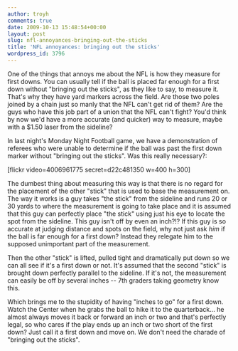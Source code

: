 ```yaml
---
author: troyh
comments: true
date: 2009-10-13 15:48:54+00:00
layout: post
slug: nfl-annoyances-bringing-out-the-sticks
title: 'NFL annoyances: bringing out the sticks'
wordpress_id: 3796
---
```


One of the things that annoys me about the NFL is how they measure for first downs. You can usually tell if the ball is placed far enough for a first down without "bringing out the sticks", as they like to say, to measure it. That's why they have yard markers across the field. Are those two poles joined by a chain just so manly that the NFL can't get rid of them? Are the guys who have this job part of a union that the NFL can't fight? You'd think by now we'd have a more accurate (and quicker) way to measure, maybe with a $1.50 laser from the sideline?

In last night's Monday Night Football game, we have a demonstration of referees who were unable to determine if the ball was past the first down marker without "bringing out the sticks". Was this really necessary?:

[flickr video=4006961775 secret=d22c481350 w=400 h=300]

<!-- more -->
The dumbest thing about measuring this way is that there is no regard for the placement of the other "stick" that is used to base the measurement on. The way it works is a guy takes "the stick" from the sideline and runs 20 or 30 yards to where the measurement is going to take place and it is assumed that this guy can perfectly place "the stick" using just his eye to locate the spot from the sideline. This guy isn't off by even an inch?!? If this guy is so accurate at judging distance and spots on the field, why not just ask _him_ if the ball is far enough for a first down? Instead they relegate him to the supposed unimportant part of the measurement.

Then the other "stick" is lifted, pulled tight and dramatically put down so we can all see if it's a first down or not. It's assumed that the second "stick" is brought down perfectly parallel to the sideline. If it's not, the measurement can easily be off by several inches -- 7th graders taking geometry know this.

Which brings me to the stupidity of having "inches to go" for a first down. Watch the Center when he grabs the ball to hike it to the quarterback... he almost always moves it back or forward an inch or two and that's perfectly legal, so who cares if the play ends up an inch or two short of the first down? Just call it a first down and move on. We don't need the charade of "bringing out the sticks".
